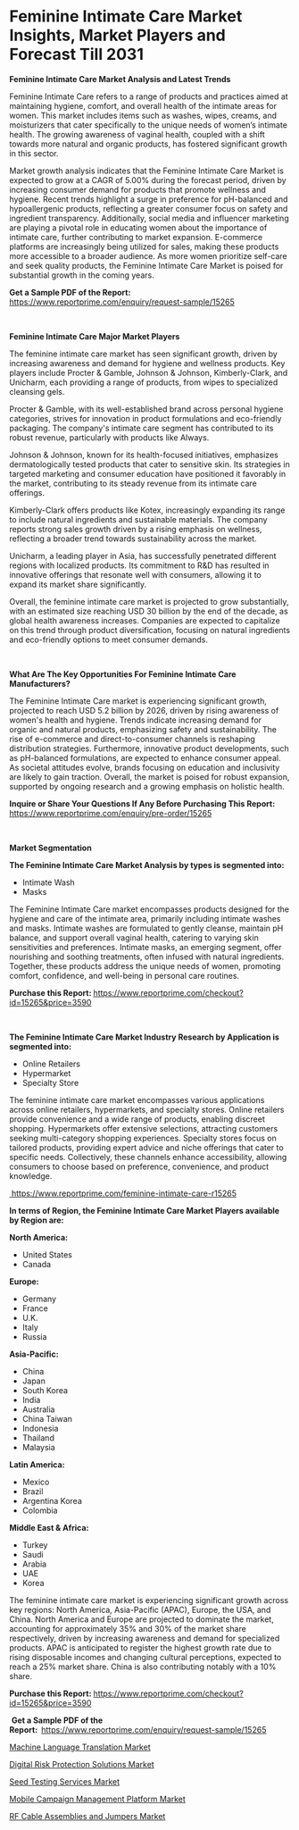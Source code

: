 <p><h1>Feminine Intimate Care Market Insights, Market Players and Forecast Till 2031</h1></p><p><strong>Feminine Intimate Care Market Analysis and Latest Trends</strong></p>
<p><p>Feminine Intimate Care refers to a range of products and practices aimed at maintaining hygiene, comfort, and overall health of the intimate areas for women. This market includes items such as washes, wipes, creams, and moisturizers that cater specifically to the unique needs of women’s intimate health. The growing awareness of vaginal health, coupled with a shift towards more natural and organic products, has fostered significant growth in this sector.</p><p>Market growth analysis indicates that the Feminine Intimate Care Market is expected to grow at a CAGR of 5.00% during the forecast period, driven by increasing consumer demand for products that promote wellness and hygiene. Recent trends highlight a surge in preference for pH-balanced and hypoallergenic products, reflecting a greater consumer focus on safety and ingredient transparency. Additionally, social media and influencer marketing are playing a pivotal role in educating women about the importance of intimate care, further contributing to market expansion. E-commerce platforms are increasingly being utilized for sales, making these products more accessible to a broader audience. As more women prioritize self-care and seek quality products, the Feminine Intimate Care Market is poised for substantial growth in the coming years.</p></p>
<p><strong>Get a Sample PDF of the Report:&nbsp;</strong> <a href="https://www.reportprime.com/enquiry/request-sample/15265?utm_campaign=36&utm_medium=2&utm_source=Github&utm_content=ia&utm_term=29112024&utm_id=feminine-intimate-care">https://www.reportprime.com/enquiry/request-sample/15265</a></p>
<p>&nbsp;</p>
<p><strong>Feminine Intimate Care Major Market Players</strong></p>
<p><p>The feminine intimate care market has seen significant growth, driven by increasing awareness and demand for hygiene and wellness products. Key players include Procter & Gamble, Johnson & Johnson, Kimberly-Clark, and Unicharm, each providing a range of products, from wipes to specialized cleansing gels.</p><p>Procter & Gamble, with its well-established brand across personal hygiene categories, strives for innovation in product formulations and eco-friendly packaging. The company's intimate care segment has contributed to its robust revenue, particularly with products like Always.</p><p>Johnson & Johnson, known for its health-focused initiatives, emphasizes dermatologically tested products that cater to sensitive skin. Its strategies in targeted marketing and consumer education have positioned it favorably in the market, contributing to its steady revenue from its intimate care offerings.</p><p>Kimberly-Clark offers products like Kotex, increasingly expanding its range to include natural ingredients and sustainable materials. The company reports strong sales growth driven by a rising emphasis on wellness, reflecting a broader trend towards sustainability across the market.</p><p>Unicharm, a leading player in Asia, has successfully penetrated different regions with localized products. Its commitment to R&D has resulted in innovative offerings that resonate well with consumers, allowing it to expand its market share significantly.</p><p>Overall, the feminine intimate care market is projected to grow substantially, with an estimated size reaching USD 30 billion by the end of the decade, as global health awareness increases. Companies are expected to capitalize on this trend through product diversification, focusing on natural ingredients and eco-friendly options to meet consumer demands.</p></p>
<p>&nbsp;</p>
<p><strong>What Are The Key Opportunities For Feminine Intimate Care Manufacturers?</strong></p>
<p><p>The Feminine Intimate Care market is experiencing significant growth, projected to reach USD 5.2 billion by 2026, driven by rising awareness of women's health and hygiene. Trends indicate increasing demand for organic and natural products, emphasizing safety and sustainability. The rise of e-commerce and direct-to-consumer channels is reshaping distribution strategies. Furthermore, innovative product developments, such as pH-balanced formulations, are expected to enhance consumer appeal. As societal attitudes evolve, brands focusing on education and inclusivity are likely to gain traction. Overall, the market is poised for robust expansion, supported by ongoing research and a growing emphasis on holistic health.</p></p>
<p><strong>Inquire or Share Your Questions If Any Before Purchasing This Report:</strong> <a href="https://www.reportprime.com/enquiry/pre-order/15265?utm_campaign=36&utm_medium=2&utm_source=Github&utm_content=ia&utm_term=29112024&utm_id=feminine-intimate-care">https://www.reportprime.com/enquiry/pre-order/15265</a></p>
<p>&nbsp;</p>
<p><strong>Market Segmentation</strong></p>
<p><strong>The Feminine Intimate Care Market Analysis by types is segmented into:</strong></p>
<p><ul><li>Intimate Wash</li><li>Masks</li></ul></p>
<p><p>The Feminine Intimate Care market encompasses products designed for the hygiene and care of the intimate area, primarily including intimate washes and masks. Intimate washes are formulated to gently cleanse, maintain pH balance, and support overall vaginal health, catering to varying skin sensitivities and preferences. Intimate masks, an emerging segment, offer nourishing and soothing treatments, often infused with natural ingredients. Together, these products address the unique needs of women, promoting comfort, confidence, and well-being in personal care routines.</p></p>
<p><strong>Purchase this Report:&nbsp;</strong><a href="https://www.reportprime.com/checkout?id=15265&price=3590&utm_campaign=36&utm_medium=2&utm_source=Github&utm_content=ia&utm_term=29112024&utm_id=feminine-intimate-care">https://www.reportprime.com/checkout?id=15265&price=3590</a></p>
<p>&nbsp;</p>
<p><strong>The Feminine Intimate Care Market Industry Research by Application is segmented into:</strong></p>
<p><ul><li>Online Retailers</li><li>Hypermarket</li><li>Specialty Store</li></ul></p>
<p><p>The feminine intimate care market encompasses various applications across online retailers, hypermarkets, and specialty stores. Online retailers provide convenience and a wide range of products, enabling discreet shopping. Hypermarkets offer extensive selections, attracting customers seeking multi-category shopping experiences. Specialty stores focus on tailored products, providing expert advice and niche offerings that cater to specific needs. Collectively, these channels enhance accessibility, allowing consumers to choose based on preference, convenience, and product knowledge.</p></p>
<p><a href="https://www.reportprime.com/feminine-intimate-care-r15265?utm_campaign=36&utm_medium=2&utm_source=Github&utm_content=ia&utm_term=29112024&utm_id=feminine-intimate-care">&nbsp;https://www.reportprime.com/feminine-intimate-care-r15265</a></p>
<p><strong>In terms of Region, the Feminine Intimate Care Market Players available by Region are:</strong></p>
<p>
    <p> <strong> North America: </strong>
        <ul>
            <li>United States</li>
            <li>Canada</li>
        </ul>
        </p> 
    <p> <strong> Europe: </strong>
        <ul>
            <li>Germany</li>
            <li>France</li>
            <li>U.K.</li>
            <li>Italy</li>
            <li>Russia</li>
        </ul>
        </p> 
    <p> <strong> Asia-Pacific: </strong>
        <ul>
            <li>China</li>
            <li>Japan</li>
            <li>South Korea</li>
            <li>India</li>
            <li>Australia</li>
            <li>China Taiwan</li>
            <li>Indonesia</li>
            <li>Thailand</li>
            <li>Malaysia</li>
        </ul>
        </p> 
    <p> <strong> Latin America: </strong>
        <ul>
            <li>Mexico</li>
            <li>Brazil</li>
            <li>Argentina Korea</li>
            <li>Colombia</li>
        </ul>
        </p> 
    <p> <strong> Middle East & Africa: </strong>
        <ul>
            <li>Turkey</li>
            <li>Saudi</li>
            <li>Arabia</li>
            <li>UAE</li>
            <li>Korea</li>
        </ul>
    </p>
    </p>
<p><p>The feminine intimate care market is experiencing significant growth across key regions: North America, Asia-Pacific (APAC), Europe, the USA, and China. North America and Europe are projected to dominate the market, accounting for approximately 35% and 30% of the market share respectively, driven by increasing awareness and demand for specialized products. APAC is anticipated to register the highest growth rate due to rising disposable incomes and changing cultural perceptions, expected to reach a 25% market share. China is also contributing notably with a 10% share.</p></p>
<p><strong>Purchase this Report: </strong><a href="https://www.reportprime.com/checkout?id=15265&price=3590&utm_campaign=36&utm_medium=2&utm_source=Github&utm_content=ia&utm_term=29112024&utm_id=feminine-intimate-care">https://www.reportprime.com/checkout?id=15265&price=3590</a></p>
<p>&nbsp;<strong>Get a Sample PDF of the Report:&nbsp;&nbsp;</strong><a href="https://www.reportprime.com/enquiry/request-sample/15265?utm_campaign=36&utm_medium=2&utm_source=Github&utm_content=ia&utm_term=29112024&utm_id=feminine-intimate-care">https://www.reportprime.com/enquiry/request-sample/15265</a></p>
<p><strong></strong></p>
<p><p><a href="https://www.linkedin.com/pulse/insights-machine-language-translation-market-from-2024-2031-projecting-ie8tc?utm_campaign=36&utm_medium=2&utm_source=Github&utm_content=ia&utm_term=29112024&utm_id=feminine-intimate-care">Machine Language Translation Market</a></p><p><a href="https://www.linkedin.com/pulse/digital-risk-protection-solutions-market-review-strategic-growth-stxtc?utm_campaign=36&utm_medium=2&utm_source=Github&utm_content=ia&utm_term=29112024&utm_id=feminine-intimate-care">Digital Risk Protection Solutions Market</a></p><p><a href="https://github.com/SanjidaKhan901/Market-Research-Report-List-1/blob/main/seed-testing-services-market.md?utm_campaign=36&utm_medium=2&utm_source=Github&utm_content=ia&utm_term=29112024&utm_id=feminine-intimate-care">Seed Testing Services Market</a></p><p><a href="https://github.com/tamvrosiya/Market-Research-Report-List-6/blob/main/mobile-campaign-management-platform-market.md?utm_campaign=36&utm_medium=2&utm_source=Github&utm_content=ia&utm_term=29112024&utm_id=feminine-intimate-care">Mobile Campaign Management Platform Market</a></p><p><a href="https://issuu.com/reportprime-2/docs/rf-cable-assemblies-and-jumpers-market-size-2030.p?utm_campaign=36&utm_medium=2&utm_source=Github&utm_content=ia&utm_term=29112024&utm_id=feminine-intimate-care">RF Cable Assemblies and Jumpers Market</a></p></p>